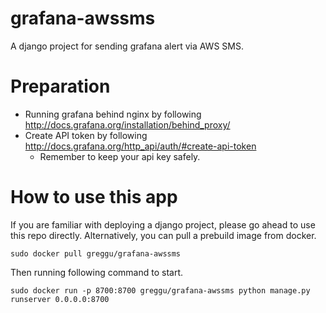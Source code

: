 # grafana-awssms
A django project for sending grafana alert via AWS SMS.

# Preparation

* Running grafana behind nginx by following http://docs.grafana.org/installation/behind_proxy/
* Create API token by following http://docs.grafana.org/http_api/auth/#create-api-token
  * Remember to keep your api key safely.

# How to use this app

If you are familiar with deploying a django project, please go ahead to use this repo directly.
Alternatively, you can pull a prebuild image from docker.
```
sudo docker pull greggu/grafana-awssms
```

Then running following command to start.
```
sudo docker run -p 8700:8700 greggu/grafana-awssms python manage.py runserver 0.0.0.0:8700
```
